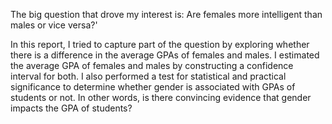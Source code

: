 The big question that drove my interest is: Are females more intelligent than males or vice versa?'

In this report, I tried to capture part of the question by exploring whether there is a difference in the average GPAs of females and males. 
I estimated the average GPA of females and males by constructing a confidence interval for both.
I also performed a test for statistical and practical significance to determine whether gender is associated with GPAs of students or not.
In other words, is there convincing evidence that gender impacts the GPA of students?
